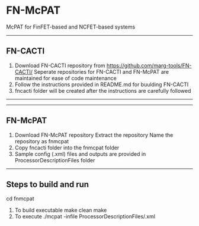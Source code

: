 # FN-McPAT
McPAT for FinFET-based and NCFET-based systems

----------------------------------------------------------------------------------
FN-CACTI
----------------------------------------------------------------------------------
1. Download FN-CACTI repository from https://github.com/marg-tools/FN-CACTI/
	Seperate repositories for FN-CACTI and FN-McPAT are maintained for ease of code maintenance
2. Follow the instructions provided in README.md for buulding FN-CACTI
3. fncacti folder will be created after the instructions are carefully followed
----------------------------------------------------------------------------------

----------------------------------------------------------------------------------
FN-McPAT
----------------------------------------------------------------------------------
1. Download FN-McPAT repository
	Extract the repository 
	Name the repository as fnmcpat
2. Copy fncacti folder into the fnmcpat folder
3. Sample config (.xml) files and outputs are provided in ProcessorDescriptionFiles folder

----------------------------------------------------------------------------------
Steps to build and run
----------------------------------------------------------------------------------
cd fnmcpat

1. To build executable
	 make clean
	 make
2. To execute 
     ./mcpat -infile ProcessorDescriptionFiles/<xxx>.xml
